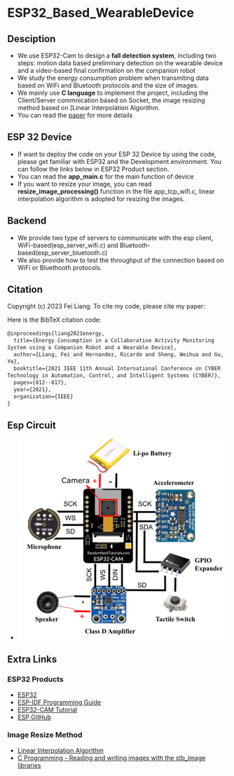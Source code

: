 # ESP32_Based_WearableDevice
## Desciption
- We use ESP32-Cam to design a **fall detection system**, including two steps: motion data based preliminary detection on the wearable device and a video-based final confirmation on the companion robot
- We study the energy consumption problem when transmiting data based on WiFi and Bluetooth protocols and the size of images.
- We mainly use **C language** to implement the project, including the Client/Server commnication based on Socket, the image resizing method based on [Linear Interpolation Algorithm.
- You can read the [paper](https://ieeexplore.ieee.org/stamp/stamp.jsp?tp=&arnumber=9588164) for more details 
  
## ESP 32 Device
- If want to deploy the code on your ESP 32 Device by using the code, please get familiar with ESP32 and the Development environment. You can follow the links below in ESP32 Product section.
- You can read the **app_main.c** for the main function of device
- If you want to resize your image, you can read **resize_image_processing()** function in the file app_tcp_wifi.c, linear interpolation algorithm is adopted for resizing the images.

## Backend
- We provide two type of servers to communicate with the esp client, WiFi-based(esp_server_wifi.c) and Bluetooth-based(esp_server_bluetooth.c)
- We also provide how to test the throughput of the connection based on WiFi or Bluethooth protocols.


## Citation

Copyright (c) 2023 Fei Liang. To cite my code, please cite my paper:

Here is the BibTeX citation code: 
```
@inproceedings{liang2021energy,
  title={Energy Consumption in a Collaborative Activity Monitoring System using a Companion Robot and a Wearable Device},
  author={Liang, Fei and Hernandez, Ricardo and Sheng, Weihua and Gu, Ye},
  booktitle={2021 IEEE 11th Annual International Conference on CYBER Technology in Automation, Control, and Intelligent Systems (CYBER)},
  pages={812--817},
  year={2021},
  organization={IEEE}
}
```

## Esp Circuit
- ![Circuit](https://github.com/RoboticsAndCloud/ESP32_Based_WearableDevice/blob/main/ESP32_Device_Code/esp_circuit.png)

## Extra Links

### ESP32 Products
- [ESP32](https://www.espressif.com/en/products/socs/esp32)
- [ESP-IDF Programming Guide](https://docs.espressif.com/projects/esp-idf/en/release-v4.0/get-started/index.html)
- [ESP32-CAM Tutorial](https://lastminuteengineers.com/getting-started-with-esp32-cam/)
- [ESP GitHub](https://github.com/espressif)

### Image Resize Method
- [Linear Interpolation Algorithm ](https://www.sciencedirect.com/topics/engineering/bilinear-interpolation)
- [C Programming - Reading and writing images with the stb_image libraries](https://solarianprogrammer.com/2019/06/10/c-programming-reading-writing-images-stb_image-libraries/)
